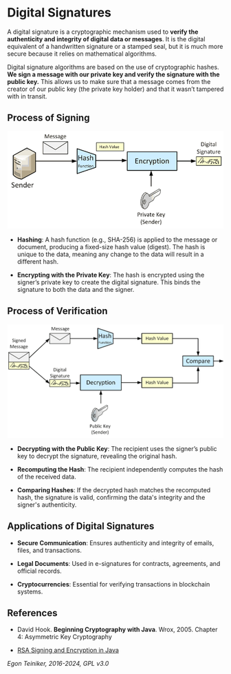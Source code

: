 # Digital Signatures

A digital signature is a cryptographic mechanism used to **verify the 
authenticity and integrity of digital data or messages**. It is the digital 
equivalent of a handwritten signature or a stamped seal, but it is much 
more secure because it relies on mathematical algorithms.

Digital signature algorithms are based on the use of cryptographic hashes.
**We sign a message with our private key and verify the signature with the public key.**
This allows us to make sure that a message comes from the creator of our public key (the private key holder) and that it wasn’t tampered with in transit.


## Process of Signing

![Digital Signature](Signature.png)

* **Hashing**: A hash function (e.g., SHA-256) is applied to the message or document, 
    producing a fixed-size hash value (digest).
    The hash is unique to the data, meaning any change to the data will result 
    in a different hash.

* **Encrypting with the Private Key**: The hash is encrypted using the signer’s 
    private key to create the digital signature.
    This binds the signature to both the data and the signer.



## Process of Verification

![Digital Signature Verification](VerifySignature.png)

* **Decrypting with the Public Key**: The recipient uses the signer’s public 
    key to decrypt the signature, revealing the original hash.

* **Recomputing the Hash**: The recipient independently computes the hash of 
    the received data.

* **Comparing Hashes**: If the decrypted hash matches the recomputed hash, 
    the signature is valid, confirming the data's integrity and the signer's 
    authenticity.


## Applications of Digital Signatures

* **Secure Communication**: Ensures authenticity and integrity of emails, 
    files, and transactions.

* **Legal Documents**: Used in e-signatures for contracts, agreements, 
    and official records.

* **Cryptocurrencies**: Essential for verifying transactions in blockchain 
    systems.


## References

* David Hook. **Beginning Cryptography with Java**. Wrox, 2005.
    Chapter 4: Asymmetric Key Cryptography

* [RSA Signing and Encryption in Java](https://niels.nu/blog/2016/java-rsa.html)


*Egon Teiniker, 2016-2024, GPL v3.0* 
